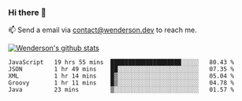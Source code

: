 ### Hi there 👋

<!--
**Wenderson-P/wenderson-p** is a ✨ _special_ ✨ repository because its `README.md` (this file) appears on your GitHub profile.

Here are some ideas to get you started:

- 🔭 I’m currently working on ...
- 🌱 I’m currently learning ...
- 👯 I’m looking to collaborate on ...
- 🤔 I’m looking for help with ...
- 💬 Ask me about ...
- 📫 How to reach me: ...
- 😄 Pronouns: ...
- ⚡ Fun fact: ...
-->

📫  Send a email via contact@wenderson.dev to reach me.

[![Wenderson's github stats](https://github-readme-stats.vercel.app/api?username=wenderson-p&show_icons=true&theme=tokyonight&hide=issues)](https://github.com/wenderson-p/github-readme-stats)

<!--START_SECTION:waka-->
```text
JavaScript   19 hrs 55 mins  ████████████████████░░░░░   80.43 % 
JSON         1 hr 49 mins    ██░░░░░░░░░░░░░░░░░░░░░░░   07.35 % 
XML          1 hr 14 mins    █▒░░░░░░░░░░░░░░░░░░░░░░░   05.04 % 
Groovy       1 hr 11 mins    █▒░░░░░░░░░░░░░░░░░░░░░░░   04.78 % 
Java         23 mins         ▒░░░░░░░░░░░░░░░░░░░░░░░░   01.57 % 
```
<!--END_SECTION:waka-->
